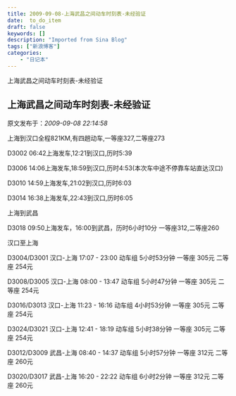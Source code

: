 ```yaml
---
title: 2009-09-08-上海武昌之间动车时刻表-未经验证
date:  to_do_item
draft: false
keywords: []
description: "Imported from Sina Blog"
tags: ["新浪博客"]
categories: 
    - "日记本"
---
```

上海武昌之间动车时刻表-未经验证
## 上海武昌之间动车时刻表-未经验证

 原文发布于：*2009-09-08 22:14:58*

上海到汉口全程821KM,有四趟动车,一等座327,二等座273

D3002
06&#58;42上海发车,12&#58;21到汉口,历时5&#58;39

D3006
14&#58;06上海发车,18&#58;59到汉口,历时4&#58;53(本次车中途不停靠车站直达汉口)

D3010
14&#58;59上海发车,21&#58;02到汉口,历时6&#58;03

D3014
16&#58;38上海发车,22&#58;43到汉口,历时6&#58;05

上海到武昌

D3018 
09&#58;50上海发车，16&#58;00到武昌，历时6小时10分
一等座312,二等座260  

汉口至上海

D3004/D3001  汉口-上海 17&#58;07 -
23&#58;00 动车组 5小时53分钟 一等座 305元 二等座 254元

D3008/D3005  汉口-上海 08&#58;00 -
13&#58;47 动车组 5小时47分钟 一等座 305元 二等座 254元

D3016/D3013  汉口-上海 11&#58;23 -
16&#58;16 动车组 4小时53分钟 一等座 305元 二等座 254元

D3024/D3021  汉口-上海 12&#58;41 -
18&#58;19 动车组 5小时38分钟 一等座 305元 二等座 254元

D3012/D3009  武昌-上海 08&#58;40 -
14&#58;37 动车组 5小时57分钟 一等座 312元 二等座 260元

D3020/D3017  武昌-上海 16&#58;20 -
22&#58;22 动车组 6小时2分钟 一等座 312元 二等座 260元


